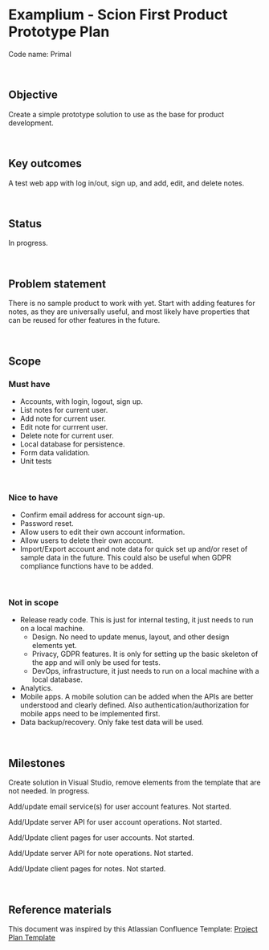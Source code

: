 # Examplium - Scion First Product Prototype Plan

Code name: Primal

<br/>

## Objective

Create a simple prototype solution to use as the base for product development.

<br/>

## Key outcomes

A test web app with log in/out, sign up, and add, edit, and delete notes.

<br/>

## Status

In progress.

<br/>

## Problem statement

There is no sample product to work with yet.
Start with adding features for notes, as they are universally useful, and most likely have properties that can be reused for other features in the future. 

<br/>

## Scope

### Must have

- Accounts, with login, logout, sign up.
- List notes for current user.
- Add note for current user.
- Edit note for currrent user.
- Delete note for current user.
- Local database for persistence.
- Form data validation.
- Unit tests

<br/>

### Nice to have

- Confirm email address for account sign-up.
- Password reset.
- Allow users to edit their own account information.
- Allow users to delete their own account.
- Import/Export account and note data for quick set up and/or reset of sample data in the future. This could also be useful when GDPR compliance functions have to be added.

<br/>

### Not in scope
- Release ready code. This is just for internal testing, it just needs to run on a local machine.
  - Design. No need to update menus, layout, and other design elements yet.
  - Privacy, GDPR features. It is only for setting up the basic skeleton of the app and will only be used for tests.
  - DevOps, infrastructure, it just needs to run on a local machine with a local database.
- Analytics. 
- Mobile apps. A mobile solution can be added when the APIs are better understood and clearly defined. Also authentication/authorization for mobile apps need to be implemented first.
- Data backup/recovery. Only fake test data will be used.

<br/>

## Milestones

Create solution in Visual Studio, remove elements from the template that are not needed. In progress.

Add/update email service(s) for user account features. Not started.

Add/Update server API for user account operations. Not started.

Add/Update client pages for user accounts. Not started.

Add/Update server API for note operations. Not started.

Add/Update client pages for notes. Not started.


<br/>

## Reference materials

This document was inspired by this Atlassian Confluence Template: [Project Plan Template](https://www.atlassian.com/software/confluence/templates/project-plan)
